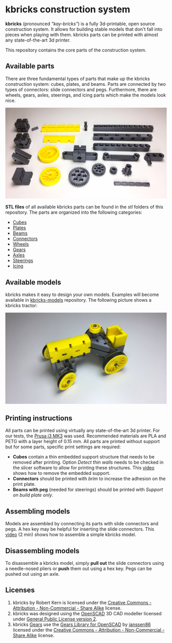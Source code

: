 # kbricks construction system

**kbricks** (pronounced *"kay-bricks"*) is a fully 3d-printable, open source construction system. It allows for building stable models that don't fall into pieces when playing with them. kbricks parts can be printed with almost any state-of-the-art 3d printer.

This repository contains the core parts of the construction system.

## Available parts

There are three fundamental types of parts that make up the kbricks construction system: cubes, plates, and beams. Parts are connected by two types of connectors: slide connectors and pegs. Furthermore, there are wheels, gears, axles, steerings, and icing parts which make the models look nice.

  ![Examples of kbricks parts](img/kbricks_part_types.png)

**STL files** of all available kbricks parts can be found in the *stl* folders of this repository. The parts are organized into the following categories:

* [Cubes](stl/cubes)
* [Plates](stl/plates)
* [Beams](stl/beams)
* [Connectors](stl/connectors)
* [Wheels](stl/wheels)
* [Gears](stl/gears)
* [Axles](stl/axles)
* [Steerings](stl/steerings)
* [Icing](stl/icing)

## Available models

kbricks makes it easy to design your own models. Examples will become available in [kbricks-models](https://github.com/kbricks/kbricks-models) repository. The following picture shows a kbricks tractor:

  ![kbricks tractor](img/kbricks_tractor.png)

## Printing instructions

All parts can be printed using virtually any state-of-the-art 3d printer. For our tests, the [Prusa i3 MK3](https://en.wikipedia.org/wiki/Prusa_i3) was used. Recommended materials are PLA and PETG with a layer height of 0.15 mm. All parts are printed without support but for some parts, specific print settings are required:

* **Cubes** contain a thin embedded support structure that needs to be removed after printing. Option *Detect thin walls* needs to be checked in the slicer software to allow for printing these structures. This [video](https://youtu.be/IWulSZqhvvo) shows how to remove the embedded support.
* **Connectors** should be printed with *brim* to increase the adhesion on the print plate.
* **Beams with peg** (needed for steerings) should be printed with *Support on build plate only*.

## Assembling models

Models are assembled by connecting its parts with slide connectors and pegs. A hex key may be helpful for inserting the slide connectors. This [video](https://youtu.be/3_plykmoSQs) (2 min) shows how to assemble a simple kbricks model.

## Disassembling models

To disassemble a kbricks model, simply **pull out** the slide connectors using a needle-nosed pliers or **push** them out using a hex key. Pegs can be pushed out using an axle.

## Licenses

1. kbricks by Robert Kern is licensed under the [Creative Commons - Attribution - Non-Commercial - Share Alike](LICENSE.txt) license.
2. kbricks was designed using the [OpenSCAD](https://www.openscad.org) 3D CAD modeller licensed under [General Public License version 2](http://www.gnu.org/licenses/gpl-2.0.html).
3. kbricks [Gears](img/gears) use the [Gears Library for OpenSCAD](https://www.thingiverse.com/thing:1604369) by [janssen86](https://www.thingiverse.com/janssen86) licensed under the [Creative Commons - Attribution - Non-Commercial - Share Alike](http://creativecommons.org/licenses/by-nc-sa/3.0/) license.
